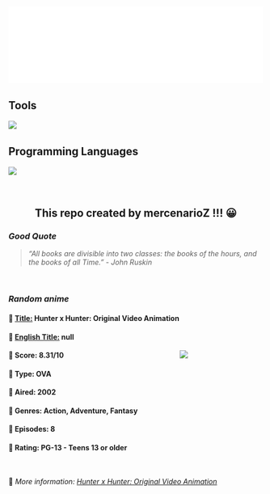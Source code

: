 
<img src="svg/nai.svg" />

<p>
  <h2>Tools</h2>
  <a href="https://skillicons.dev">
    <img src="https://skillicons.dev/icons?i=git,bash,vim,ubuntu,tensorflow,pytorch,docker,raspberrypi" />
  </a>

  <br />

  <h2>Programming Languages</h2>

  <a href="https://skillicons.dev">
    <img src="https://skillicons.dev/icons?i=python,c,cpp" />
  </a>
</p>

<br />

<h2 align="center">This repo created by mercenarioZ !!! 😀</h2>
<h3><i>Good Quote</i></h3>

<blockquote>
<i>
“All books are divisible into two classes: the books of the hours, and the books of all Time.” - John Ruskin
</i>
</blockquote>

<br />

<h3><i>Random anime</i></h3>

<h4>
  <strong>🥭 <u>Title:</u></strong> Hunter x Hunter: Original Video Animation
</h4>

<h4>🌿 <u>English Title:</u> null</h4>

<img align="right" width="165" src=https://cdn.myanimelist.net/images/anime/1/137.jpg />

<h4>🌱 Score: 8.31/10</h4>

<h4>🌲 Type: OVA</h4>

<h4>🌴 Aired: 2002</h4>

<h4>🌵 Genres: Action, Adventure, Fantasy</h4>

<h4>🥑 Episodes: 8</h4>

<h4>🍏 Rating: PG-13 - Teens 13 or older</h4>

<br />

🍂 *More information: [Hunter x Hunter: Original Video Animation](https://myanimelist.net/anime/137/Hunter_x_Hunter__Original_Video_Animation)*
    